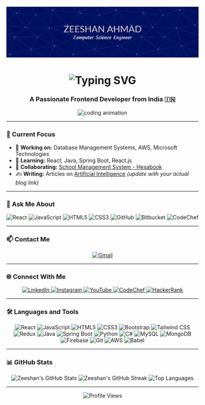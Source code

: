 ![logo](https://github.com/zeeshan2266/zeeshan2266/blob/main/github-header-image%20(2).png)
<h1 align="center"> 
  <img src="https://readme-typing-svg.demolab.com?font=Fira+Code&size=30&pause=1000&color=5D3FD3&center=true&vCenter=true&width=435&lines=Hi+%F0%9F%91%8B%2C+I'm+Zeeshan+Ahmad" alt="Typing SVG" />
</h1>
<h3 align="center">A Passionate Frontend Developer from India 🇮🇳</h3>

<div align="center">
  <img src="https://i.pinimg.com/originals/54/e3/7d/54e37d8074ebcde1d96c77d7b2a7f310.gif" width="400" alt="coding animation">
</div>

---

### 🚀 Current Focus

- 🔭 **Working on:** Database Management Systems, AWS, Microsoft Technologies
- 🌱 **Learning:** React, Java, Spring Boot, React.js
- 👯 **Collaborating:** [School Management System - Hesabook](https://hesabook.com)
- ✍️ **Writing:** Articles on [Artificial Intelligence](https://example.com) *(update with your actual blog link)*

---

### 💬 Ask Me About

<div align="center">
  <img src="https://img.shields.io/badge/React-61DAFB?style=for-the-badge&logo=react&logoColor=black" alt="React">
  <img src="https://img.shields.io/badge/JavaScript-F7DF1E?style=for-the-badge&logo=javascript&logoColor=black" alt="JavaScript">
  <img src="https://img.shields.io/badge/HTML5-E34F26?style=for-the-badge&logo=html5&logoColor=white" alt="HTML5">
  <img src="https://img.shields.io/badge/CSS3-1572B6?style=for-the-badge&logo=css3&logoColor=white" alt="CSS3">
  <img src="https://img.shields.io/badge/GitHub-181717?style=for-the-badge&logo=github&logoColor=white" alt="GitHub">
  <img src="https://img.shields.io/badge/Bitbucket-0052CC?style=for-the-badge&logo=bitbucket&logoColor=white" alt="Bitbucket">
  <img src="https://img.shields.io/badge/CodeChef-5B4638?style=for-the-badge&logo=codechef&logoColor=white" alt="CodeChef">
</div>

---

### 📫 Contact Me

<div align="center">
  <a href="mailto:za9414918@gmail.com">
    <img src="https://img.shields.io/badge/Gmail-D14836?style=for-the-badge&logo=gmail&logoColor=white" alt="Gmail">
  </a>
</div>

---

### 🌐 Connect With Me

<div align="center">
  <a href="https://linkedin.com/in/zeeshan-ahmad" target="_blank">
    <img src="https://img.shields.io/badge/LinkedIn-0077B5?style=for-the-badge&logo=linkedin&logoColor=white" alt="LinkedIn">
  </a>
  <a href="https://instagram.com/itz_ahmed197" target="_blank">
    <img src="https://img.shields.io/badge/Instagram-E4405F?style=for-the-badge&logo=instagram&logoColor=white" alt="Instagram">
  </a>
  <a href="https://www.youtube.com/c/InterestingInfinity" target="_blank">
    <img src="https://img.shields.io/badge/YouTube-FF0000?style=for-the-badge&logo=youtube&logoColor=white" alt="YouTube">
  </a>
  <a href="https://www.codechef.com/users/zeeshan_Ahmad7" target="_blank">
    <img src="https://img.shields.io/badge/CodeChef-%235B4638.svg?style=for-the-badge&logo=codechef&logoColor=white" alt="CodeChef">
  </a>
  <a href="https://www.hackerrank.com/zeeshan2619" target="_blank">
    <img src="https://img.shields.io/badge/-Hackerrank-2EC866?style=for-the-badge&logo=HackerRank&logoColor=white" alt="HackerRank">
  </a>
</div>

---

### 🛠️ Languages and Tools

<div align="center">
  <img src="https://img.shields.io/badge/React-20232A?style=for-the-badge&logo=react&logoColor=61DAFB" alt="React">
  <img src="https://img.shields.io/badge/JavaScript-323330?style=for-the-badge&logo=javascript&logoColor=F7DF1E" alt="JavaScript">
  <img src="https://img.shields.io/badge/HTML5-E34F26?style=for-the-badge&logo=html5&logoColor=white" alt="HTML5">
  <img src="https://img.shields.io/badge/CSS3-1572B6?style=for-the-badge&logo=css3&logoColor=white" alt="CSS3">
  <img src="https://img.shields.io/badge/Bootstrap-563D7C?style=for-the-badge&logo=bootstrap&logoColor=white" alt="Bootstrap">
  <img src="https://img.shields.io/badge/Tailwind_CSS-38B2AC?style=for-the-badge&logo=tailwind-css&logoColor=white" alt="Tailwind CSS">
  <img src="https://img.shields.io/badge/Redux-593D88?style=for-the-badge&logo=redux&logoColor=white" alt="Redux">
  <img src="https://img.shields.io/badge/Java-ED8B00?style=for-the-badge&logo=openjdk&logoColor=white" alt="Java">
  <img src="https://img.shields.io/badge/Spring_Boot-F2F4F9?style=for-the-badge&logo=spring-boot" alt="Spring Boot">
  <img src="https://img.shields.io/badge/Python-3776AB?style=for-the-badge&logo=python&logoColor=white" alt="Python">
  <img src="https://img.shields.io/badge/C%23-239120?style=for-the-badge&logo=c-sharp&logoColor=white" alt="C#">
  <img src="https://img.shields.io/badge/MySQL-005C84?style=for-the-badge&logo=mysql&logoColor=white" alt="MySQL">
  <img src="https://img.shields.io/badge/MongoDB-4EA94B?style=for-the-badge&logo=mongodb&logoColor=white" alt="MongoDB">
  <img src="https://img.shields.io/badge/Firebase-039BE5?style=for-the-badge&logo=Firebase&logoColor=white" alt="Firebase">
  <img src="https://img.shields.io/badge/Git-F05032?style=for-the-badge&logo=git&logoColor=white" alt="Git">
  <img src="https://img.shields.io/badge/Amazon_AWS-FF9900?style=for-the-badge&logo=amazonaws&logoColor=white" alt="AWS">
  <img src="https://img.shields.io/badge/Babel-F9DC3E?style=for-the-badge&logo=babel&logoColor=black" alt="Babel">
</div>

---

### 📊 GitHub Stats

<div align="center">
  
  <img height="180em" src="https://github-readme-stats.vercel.app/api?username=zeeshan226&show_icons=true&theme=radical&count_private=true&include_all_commits=true" alt="Zeeshan's GitHub Stats" />
  
  <img height="180em" src="https://github-readme-streak-stats.herokuapp.com/?user=zeeshan226&theme=radical" alt="Zeeshan's GitHub Streak" />
  
  <img height="180em" src="https://github-readme-stats.vercel.app/api/top-langs/?username=zeeshan226&layout=compact&theme=radical&langs_count=8" alt="Top Languages" />
  
</div>

---

<div align="center">
  <img src="https://komarev.com/ghpvc/?username=zeeshan226&style=flat-square&color=blue" alt="Profile Views"/>
</div>
